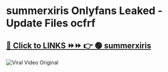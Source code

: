 
 # summerxiris Onlyfans Leaked - Update Files ocfrf

## <h2><a href="https://clipsfans.com/summerxiris&ref=git">🔗 Click to LINKS ⏩⏩ 👉 🟢 summerxiris </a></h2>

<a href="https://clipsfans.com/summerxiris&ref=git" rel="nofollow" data-target="animated-image.originalLink"><img src="https://i.ibb.co.com/xMMVF88/686577567.gif" alt="Viral Video Original" style="max-width: 100%; display: inline-block;" data-target="animated-image.originalImage"></a>

